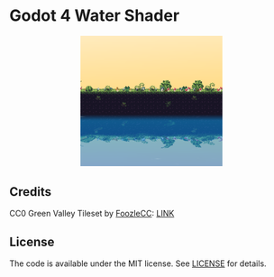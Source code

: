 # Godot 4 Water Shader
<p align="center">
 <img src="project_icon.png" width="50%"/>
</p>

## Credits
CC0 Green Valley Tileset by [FoozleCC](https://foozlecc.itch.io/): [LINK](https://itch.io/queue/c/3621170/cc0-tilesets?game_id=1380926)

## License
The code is available under the MIT license. See [LICENSE](LICENSE) for details.

